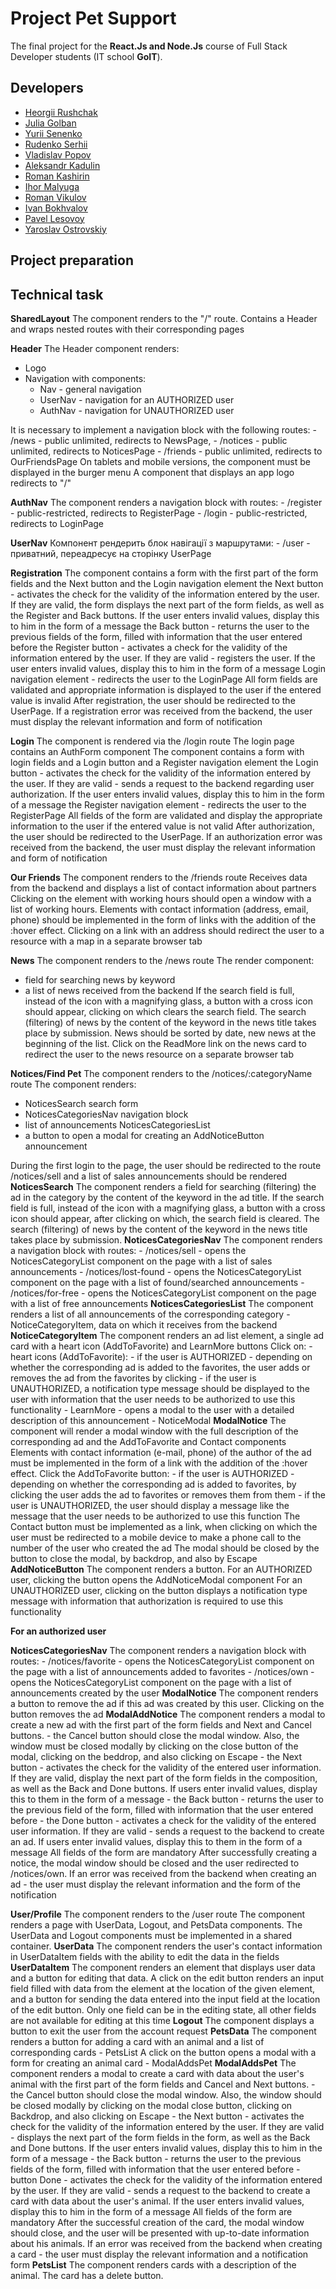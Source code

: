 
# Project Pet Support

The final project for the **React.Js and Node.Js** course of Full Stack Developer students (IT school **GoIT**).

## Developers

- [Heorgii Rushchak](https://github.com/Heorgii)
- [Julia Golban](https://github.com/JuliaGolban)
- [Yurii Senenko](https://github.com/YuriiSenenko)
- [Rudenko Serhii](https://github.com/rudenkoserhii)
- [Vladislav Popov](https://github.com/StudentVlad5)
- [Aleksandr Kadulin](https://github.com/NilKad)
- [Roman Kashirin](https://github.com/RomanKashyrin)
- [Ihor Malyuga](https://github.com/IhorMal)
- [Roman Vikulov](https://github.com/RomanVikulov)
- [Ivan Bokhvalov](https://github.com/bokhvalov)
- [Pavel Lesovoy](https://github.com/PavelLesovoy)
- [Yaroslav Ostrovskiy](https://github.com/ReddenUA)


## Project preparation


## Technical task

**SharedLayout**
  The component renders to the "/" route. Contains a Header and wraps nested routes with their corresponding pages
  
**Header**
  The Header component renders:
   - Logo
   - Navigation with components:
       - Nav - general navigation
       - UserNav - navigation for an AUTHORIZED user
       - AuthNav - navigation for UNAUTHORIZED user
       
  It is necessary to implement a navigation block with the following routes:
     - /news - public unlimited, redirects to NewsPage,
     - /notices - public unlimited, redirects to NoticesPage
     - /friends - public unlimited, redirects to OurFriendsPage
  On tablets and mobile versions, the component must be displayed in the burger menu
  A component that displays an app logo redirects to "/"
  
  **AuthNav**
    The component renders a navigation block with routes:
    - /register - public-restricted, redirects to RegisterPage
    - /login - public-restricted, redirects to LoginPage
   
  **UserNav**
    Компонент рендерить блок навігації з маршрутами:
    - /user - приватний, переадресує на сторінку UserPage
    
**Registration**
  The component contains a form with the first part of the form fields and the Next button and the Login navigation element
  the Next button - activates the check for the validity of the information entered by the user. If they are valid, the form displays the next part of the form         fields, as well as the Register and Back buttons. If the user enters invalid values, display this to him in the form of a message
  the Back button - returns the user to the previous fields of the form, filled with information that the user entered before
  the Register button - activates a check for the validity of the information entered by the user. If they are valid - registers the user. If the user enters           invalid values, display this to him in the form of a message
  Login navigation element - redirects the user to the LoginPage
  All form fields are validated and appropriate information is displayed to the user if the entered value is invalid
  After registration, the user should be redirected to the UserPage. If a registration error was received from the backend, the user must display the relevant         information and form of notification
    
 **Login**
   The component is rendered via the /login route
   The login page contains an AuthForm component
   The component contains a form with login fields and a Login button and a Register navigation element
   the Login button - activates the check for the validity of the information entered by the user. If they are valid - sends a request to the backend regarding user    authorization. If the user enters invalid values, display this to him in the form of a message
   the Register navigation element - redirects the user to the RegisterPage
   All fields of the form are validated and display the appropriate information to the user if the entered value is not valid
   After authorization, the user should be redirected to the UserPage. If an authorization error was received from the backend, the user must display the relevant      information and form of notification
    
**Our Friends**
  The component renders to the /friends route
  Receives data from the backend and displays a list of contact information about partners
  Clicking on the element with working hours should open a window with a list of working hours. Elements with contact information (address, email, phone) should be     implemented in the form of links with the addition of the :hover effect. Clicking on a link with an address should redirect the user to a resource with a map in a   separate browser tab
  
**News**
  The component renders to the /news route
  The render component:
   - field for searching news by keyword
   - a list of news received from the backend
  If the search field is full, instead of the icon with a magnifying glass, a button with a cross icon should appear, clicking on which clears the search field. The   search (filtering) of news by the content of the keyword in the news title takes place by submission.
  News should be sorted by date, new news at the beginning of the list.
  Click on the ReadMore link on the news card to redirect the user to the news resource on a separate browser tab
  
**Notices/Find Pet**
  The component renders to the /notices/:categoryName route
  The component renders:
   - NoticesSearch search form
   - NoticesCategoriesNav navigation block
   - list of announcements NoticesCategoriesList
   - a button to open a modal for creating an AddNoticeButton announcement

  During the first login to the page, the user should be redirected to the route /notices/sell and a list of sales announcements should be rendered
  **NoticesSearch**
    The component renders a field for searching (filtering) the ad in the category by the content of the keyword in the ad title. If the search field is full,           instead of the icon with a magnifying glass, a button with a cross icon should appear, after clicking on which, the search field is cleared. The search               (filtering) of news by the content of the keyword in the news title takes place by submission.
  **NoticesCategoriesNav**
    The component renders a navigation block with routes:
    - /notices/sell - opens the NoticesCategoryList component on the page with a list of sales announcements
    - /notices/lost-found - opens the NoticesCategoryList component on the page with a list of found/searched announcements
    - /notices/for-free - opens the NoticesCategoryList component on the page with a list of free announcements
  **NoticesCategoriesList**
    The component renders a list of all announcements of the corresponding category - NoticeCategoryItem, data on which it receives from the backend
  **NoticeCategoryItem** 
    The component renders an ad list element, a single ad card with a heart icon (AddToFavorite) and LearnMore buttons
    Click on:
      - heart icons (AddToFavorite):
      - if the user is AUTHORIZED - depending on whether the corresponding ad is added to the favorites, the user adds or removes the ad from the favorites by             clicking
      - if the user is UNAUTHORIZED, a notification type message should be displayed to the user with information that the user needs to be authorized to use this         functionality
      - LearnMore - opens a modal to the user with a detailed description of this announcement - NoticeModal
  **ModalNotice**
    The component will render a modal window with the full description of the corresponding ad and the AddToFavorite and Contact components
    Elements with contact information (e-mail, phone) of the author of the ad must be implemented in the form of a link with the addition of the :hover effect.           Click the AddToFavorite button:
          - if the user is AUTHORIZED - depending on whether the corresponding ad is added to favorites, by clicking the user adds the ad to favorites or removes               them from them
          - if the user is UNAUTHORIZED, the user should display a message like the message that the user needs to be authorized to use this function
         The Contact button must be implemented as a link, when clicking on which the user must be redirected to a mobile device to make a phone call to the number            of the user who created the ad
         The modal should be closed by the button to close the modal, by backdrop, and also by Escape
   **AddNoticeButton**
     The component renders a button.
     For an AUTHORIZED user, clicking the button opens the AddNoticeModal component
     For an UNAUTHORIZED user, clicking on the button displays a notification type message with information that authorization is required to use this functionality
     
   **For an authorized user**
   
   **NoticesCategoriesNav**
     The component renders a navigation block with routes:
     - /notices/favorite - opens the NoticesCategoryList component on the page with a list of announcements added to favorites
     - /notices/own - opens the NoticesCategoryList component on the page with a list of announcements created by the user
   **ModalNotice**
     The component renders a button to remove the ad if this ad was created by this user.
     Clicking on the button removes the ad
   **ModalAddNotice**
     The component renders a modal to create a new ad with the first part of the form fields and Next and Cancel buttons.
     - the Cancel button should close the modal window. Also, the window must be closed modally by clicking on the close button of the modal, clicking on the              beddrop, and also clicking on Escape
     - the Next button - activates the check for the validity of the entered user information. If they are valid, display the next part of the form fields in the          composition, as well as the Back and Done buttons. If users enter invalid values, display this to them in the form of a message
     - the Back button - returns the user to the previous field of the form, filled with information that the user entered before
     - the Done button - activates a check for the validity of the entered user information. If they are valid - sends a request to the backend to create an ad. If        users enter invalid values, display this to them in the form of a message
     All fields of the form are mandatory
     After successfully creating a notice, the modal window should be closed and the user redirected to /notices/own. If an error was received from the backend when      creating an ad - the user must display the relevant information and the form of the notification
     
**User/Profile**
  The component renders to the /user route
  The component renders a page with UserData, Logout, and PetsData components.
  The UserData and Logout components must be implemented in a shared container.
  **UserData**
    The component renders the user's contact information in UserDataItem fields with the ability to edit the data in the fields
  **UserDataItem**
    The component renders an element that displays user data and a button for editing that data.
    A click on the edit button renders an input field filled with data from the element at the location of the given element, and a button for sending the data           entered into the input field at the location of the edit button. Only one field can be in the editing state, all other fields are not available for editing at       this time
  **Logout**
    The component displays a button to exit the user from the account request
  **PetsData**
    The component renders a button for adding a card with an animal and a list of corresponding cards - PetsList
    A click on the button opens a modal with a form for creating an animal card - ModalAddsPet
  **ModalAddsPet**
    The component renders a modal to create a card with data about the user's animal with the first part of the form fields and Cancel and Next buttons.
    - the Cancel button should close the modal window. Also, the window should be closed modally by clicking on the modal close button, clicking on Backdrop, and         also clicking on Escape
    - the Next button - activates the check for the validity of the information entered by the user. If they are valid - displays the next part of the form fields in     the form, as well as the Back and Done buttons. If the user enters invalid values, display this to him in the form of a message
    - the Back button - returns the user to the previous fields of the form, filled with information that the user entered before
    - button Done - activates the check for the validity of the information entered by the user. If they are valid - sends a request to the backend to create a card     with data about the user's animal. If the user enters invalid values, display this to him in the form of a message
    All fields of the form are mandatory
    After the successful creation of the card, the modal window should close, and the user will be presented with up-to-date information about his animals. If an         error was received from the backend when creating a card - the user must display the relevant information and a notification form
  **PetsList**
    The component renders cards with a description of the animal. The card has a delete button.
